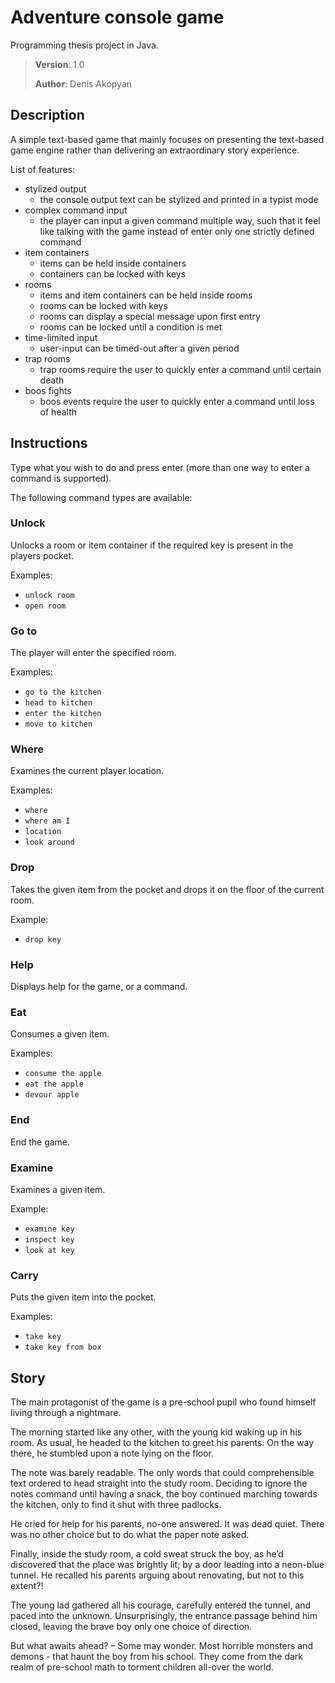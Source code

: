 # Adventure console game

Programming thesis project in Java.

> **Version**: 1.0
> 
> **Author**: Denis Akopyan

## Description

A simple text-based game that mainly focuses on presenting the text-based game engine rather than delivering an extraordinary story experience.

List of features:

 - stylized output
    - the console output text can be stylized and printed in a typist mode
 - complex command input
    - the player can input a given command multiple way, such that it feel like talking with the game instead of enter only one strictly defined command
 - item containers
    - items can be held inside containers
    - containers can be locked with keys
 - rooms
    - items and item containers can be held inside rooms
    - rooms can be locked with keys
    - rooms can display a special message upon first entry
    - rooms can be locked until a condition is met
 - time-limited input
    - user-input can be timed-out after a given period
 - trap rooms
    - trap rooms require the user to quickly enter a command until certain death
 - boos fights
    - boos events require the user to quickly enter a command until loss of health

## Instructions

Type what you wish to do and press enter (more than one way to enter a command is supported).

The following command types are available:

### Unlock
Unlocks a room or item container if the required key is present in the players pocket.

Examples:
 - `unlock room`
 - `open room`

### Go to
The player will enter the specified room.

Examples:
 - `go to the kitchen`
 - `head to kitchen`
 - `enter the kitchen`
 - `move to kitchen`

### Where
Examines the current player location.

Examples:
 - `where`
 - `where am I`
 - `location`
 - `look around`

### Drop
Takes the given item from the pocket and drops it on the floor of the current room.

Example:
 - `drop key`

### Help
Displays help for the game, or a command.

### Eat
Consumes a given item.

Examples:
 - `consume the apple`
 - `eat the apple`
 - `devour apple`

### End
End the game.

### Examine
Examines a given item.

Example:
 - `examine key`
 - `inspect key`
 - `look at key`

### Carry
Puts the given item into the pocket.

Examples:
 - `take key`
 - `take key from box`

## Story

The main protagonist of the game is a pre-school pupil who found himself living through a nightmare.

The morning started like any other, with the young kid waking up in his room. As usual, he headed to the kitchen to greet his parents. On the way there, he stumbled upon a note lying on the floor.

The note was barely readable. The only words that could comprehensible text ordered to head straight into the study room. Deciding to ignore the notes command until having a snack, the boy continued marching towards the kitchen, only to find it shut with three padlocks.

He cried for help for his parents, no-one answered. It was dead quiet. There was no other choice but to do what the paper note asked.

Finally, inside the study room, a cold sweat struck the boy, as he’d discovered that the place was brightly lit; by a door leading into a neon-blue tunnel. He recalled his parents arguing about renovating, but not to this extent?!

The young lad gathered all his courage, carefully entered the tunnel, and paced into the unknown. Unsurprisingly, the entrance passage behind him closed, leaving the brave boy only one choice of direction.

But what awaits ahead? – Some may wonder. Most horrible monsters and demons - that haunt the boy from his school. They come from the dark realm of pre-school math to torment children all-over the world.